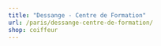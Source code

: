 ```yaml
---
title: "Dessange - Centre de Formation"
url: /paris/dessange-centre-de-formation/
shop: coiffeur
---
```

